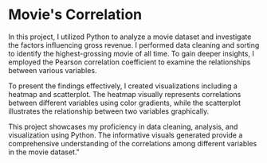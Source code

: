 # Movie's Correlation

In this project, I utilized Python to analyze a movie dataset and investigate the factors influencing gross revenue. I performed data cleaning and sorting to identify the highest-grossing movie of all time. To gain deeper insights, I employed the Pearson correlation coefficient to examine the relationships between various variables.

To present the findings effectively, I created visualizations including a heatmap and scatterplot. The heatmap visually represents correlations between different variables using color gradients, while the scatterplot illustrates the relationship between two variables graphically.

This project showcases my proficiency in data cleaning, analysis, and visualization using Python. The informative visuals generated provide a comprehensive understanding of the correlations among different variables in the movie dataset."
